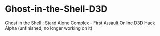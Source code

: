 # Ghost-in-the-Shell-D3D
Ghost in the Shell : Stand Alone Complex - First Assault Online D3D Hack Alpha (unfinished, no longer working on it)
